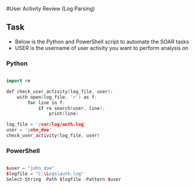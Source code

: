 #User Activity Review (Log Parsing)


## Task

* Below is the Python and PowerShell script to automate the SOAR tasks
* USER is the username of user activity you want to perform analysis on

### Python

```cpp

import re

def check_user_activity(log_file, user):
    with open(log_file, 'r') as f:
        for line in f:
            if re.search(user, line):
                print(line)

log_file = '/var/log/auth.log'
user = 'john_doe'
check_user_activity(log_file, user)

```

### PowerShell

```cpp

$user = "john_doe"
$logfile = "C:\Logs\auth.log"
Select-String -Path $logfile -Pattern $user

```
